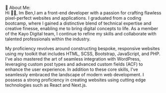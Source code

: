 💫 About Me:
<br>
Hi 👋🏻, Im Ben,I am a front-end developer with a passion for crafting flawless pixel-perfect websites and applications. I graduated from a coding bootcamp, where I gained a distinctive blend of technical expertise and creative finesse, enabling me to bring digital concepts to life. As a member of the Kayo Digital team, I continue to refine my skills and collaborate with talented professionals within the industry.

My proficiency revolves around constructing bespoke, responsive websites using my toolkit that includes HTML, SCSS, Bootstrap, JavaScript, and PHP. I've also mastered the art of seamless integration with WordPress, leveraging custom post types and advanced custom fields (ACF) to enhance the user experience. In addition to these core skills, I've seamlessly embraced the landscape of modern web development. I possess a strong proficiency in creating websites using cutting edge technologies such as React and Next.js.

